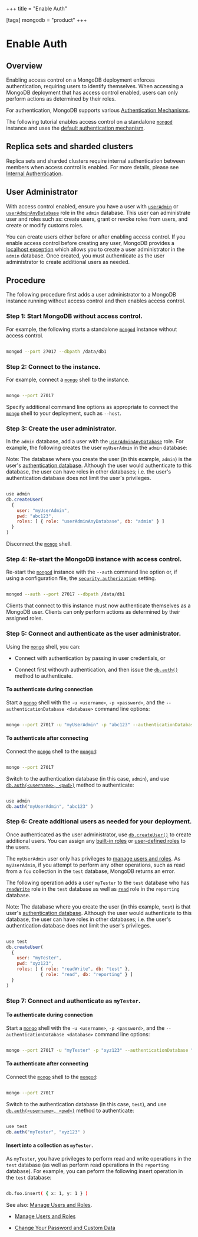 +++
title = "Enable Auth"

[tags]
mongodb = "product"
+++
# Enable Auth


## Overview

Enabling access control on a MongoDB deployment enforces
authentication, requiring users to identify themselves. When accessing
a MongoDB deployment that has access control enabled, users can only
perform actions as determined by their roles.

For authentication, MongoDB supports various
[Authentication Mechanisms](#).

The following tutorial enables access control on a standalone
[``mongod``](#bin.mongod) instance and uses the [default authentication
mechanism](#authentication-mechanism-default).


## Replica sets and sharded clusters

Replica sets and sharded clusters require internal authentication
between members when access control is enabled. For more details,
please see [Internal Authentication](#).


## User Administrator

With access control enabled, ensure you have a user with
[``userAdmin``](#userAdmin) or [``userAdminAnyDatabase``](#userAdminAnyDatabase) role in the
``admin`` database. This user can administrate user and roles such as:
create users, grant or revoke roles from users, and create or modify
customs roles.

You can create users either before or after enabling access control. If
you enable access control before creating any user, MongoDB provides a
[localhost exception](#localhost-exception) which allows you to
create a user administrator in the ``admin`` database. Once created,
you must authenticate as the user administrator to create additional
users as needed.


## Procedure

The following procedure first adds a user administrator to a MongoDB
instance running without access control and then enables access control.


### Step 1: Start MongoDB without access control.

For example, the following starts a standalone [``mongod``](#bin.mongod) instance
without access control.

```sh

mongod --port 27017 --dbpath /data/db1

```


### Step 2: Connect to the instance.

For example, connect a [``mongo``](#bin.mongo) shell to the instance.

```sh

mongo --port 27017

```

Specify additional command line options as appropriate to connect the
[``mongo``](#bin.mongo) shell to your deployment, such as ``--host``.


### Step 3: Create the user administrator.

In the ``admin`` database, add a user with the
[``userAdminAnyDatabase``](#userAdminAnyDatabase) role. For example, the following
creates the user ``myUserAdmin`` in the ``admin`` database:

Note: The database where you create the user (in this example, ``admin``) is the user's [authentication database](#user-authentication-database). Although the user would authenticate to this database, the user can have roles in other databases; i.e. the user's authentication database does not limit the user's privileges. 

```javascript

use admin
db.createUser(
  {
    user: "myUserAdmin",
    pwd: "abc123",
    roles: [ { role: "userAdminAnyDatabase", db: "admin" } ]
  }
)

```

Disconnect the [``mongo``](#bin.mongo) shell.


### Step 4: Re-start the MongoDB instance with access control.

Re-start the [``mongod``](#bin.mongod) instance with the ``--auth`` command
line option or, if using a configuration file, the
[``security.authorization``](#security.authorization) setting.

```sh

mongod --auth --port 27017 --dbpath /data/db1

```

Clients that connect to this instance must now authenticate
themselves as a MongoDB user. Clients can only perform actions as
determined by their assigned roles.


### Step 5: Connect and authenticate as the user administrator.

Using the [``mongo``](#bin.mongo) shell, you can:

* Connect with authentication by passing in user credentials, or 

* Connect first withouth authentication, and then issue the [``db.auth()``](#db.auth) method to authenticate. 


#### To authenticate during connection

Start a [``mongo``](#bin.mongo) shell with the ``-u <username>``, ``-p
<password>``, and the ``--authenticationDatabase <database>``
command line options:

```sh

mongo --port 27017 -u "myUserAdmin" -p "abc123" --authenticationDatabase "admin"

```


#### To authenticate after connecting

Connect the [``mongo``](#bin.mongo)
shell to the [``mongod``](#bin.mongod):

```sh

mongo --port 27017

```

Switch to the authentication database (in this case, ``admin``),
and use [``db.auth(<username>, <pwd>)``](#db.auth)
method to authenticate:

```javascript

use admin
db.auth("myUserAdmin", "abc123" )

```


### Step 6: Create additional users as needed for your deployment.

Once authenticated as the user administrator, use
[``db.createUser()``](#db.createUser) to create additional users. You can assign
any [built-in roles](#) or
[user-defined roles](#) to the
users.

The ``myUserAdmin`` user only has privileges to [manage users
and roles](#). As ``myUserAdmin``, if
you attempt to perform any other operations, such as read from a
``foo`` collection in the ``test`` database, MongoDB returns an error.

The following operation adds a user ``myTester`` to the ``test``
database who has [``readWrite``](#readWrite) role in the ``test``
database as well as [``read``](#read) role in the ``reporting``
database.

Note: The database where you create the user (in this example, ``test``) is that user's [authentication database](#user-authentication-database). Although the user would authenticate to this database, the user can have roles in other databases; i.e. the user's authentication database does not limit the user's privileges. 

```javascript

use test
db.createUser(
  {
    user: "myTester",
    pwd: "xyz123",
    roles: [ { role: "readWrite", db: "test" },
             { role: "read", db: "reporting" } ]
  }
)

```


### Step 7: Connect and authenticate as ``myTester``.


#### To authenticate during connection

Start a [``mongo``](#bin.mongo) shell with the ``-u <username>``, ``-p
<password>``, and the ``--authenticationDatabase <database>``
command line options:

```sh

mongo --port 27017 -u "myTester" -p "xyz123" --authenticationDatabase "test"

```


#### To authenticate after connecting

Connect the [``mongo``](#bin.mongo)
shell to the [``mongod``](#bin.mongod):

```sh

mongo --port 27017

```

Switch to the authentication database (in this case, ``test``),
and use [``db.auth(<username>, <pwd>)``](#db.auth)
method to authenticate:

```javascript

use test
db.auth("myTester", "xyz123" )

```


#### Insert into a collection as ``myTester``.

As ``myTester``, you have privileges to perform read and write
operations in the ``test`` database (as well as perform read
operations in the ``reporting`` database). For example, you can
peform the following insert operation in the ``test`` database:

```sh

db.foo.insert( { x: 1, y: 1 } )

```

See also: [Manage Users and Roles](#). 

* [Manage Users and Roles](#) 

* [Change Your Password and Custom Data](#) 
